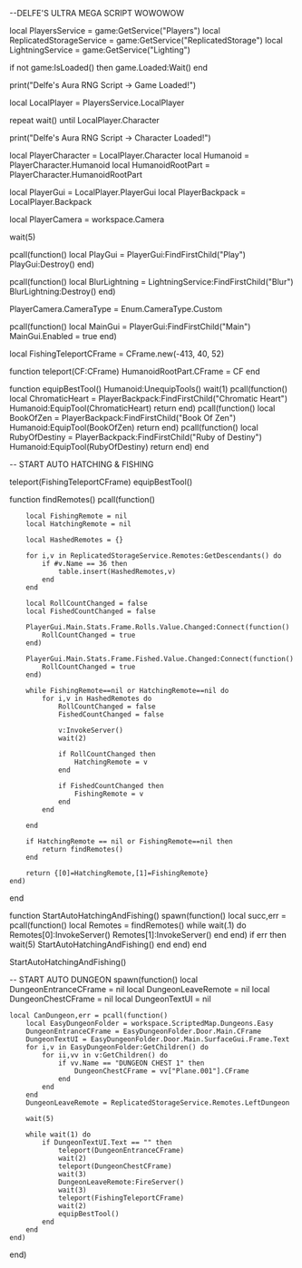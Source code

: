 --DELFE'S ULTRA MEGA SCRIPT WOWOWOW

local PlayersService = game:GetService("Players")
local ReplicatedStorageService = game:GetService("ReplicatedStorage")
local LightningService = game:GetService("Lighting")

if not game:IsLoaded() then
	game.Loaded:Wait()
end

print("Delfe's Aura RNG Script -> Game Loaded!")

local LocalPlayer = PlayersService.LocalPlayer

repeat wait() until LocalPlayer.Character

print("Delfe's Aura RNG Script -> Character Loaded!")

local PlayerCharacter = LocalPlayer.Character
local Humanoid = PlayerCharacter.Humanoid
local HumanoidRootPart = PlayerCharacter.HumanoidRootPart

local PlayerGui = LocalPlayer.PlayerGui
local PlayerBackpack = LocalPlayer.Backpack

local PlayerCamera = workspace.Camera

wait(5)

pcall(function()
	local PlayGui = PlayerGui:FindFirstChild("Play")
	PlayGui:Destroy()
end)

pcall(function()
	local BlurLightning = LightningService:FindFirstChild("Blur")
	BlurLightning:Destroy()
end)

PlayerCamera.CameraType = Enum.CameraType.Custom

pcall(function()
	local MainGui = PlayerGui:FindFirstChild("Main")
	MainGui.Enabled = true
end)

local FishingTeleportCFrame = CFrame.new(-413, 40, 52)

function teleport(CF:CFrame)
	HumanoidRootPart.CFrame = CF
end

function equipBestTool()
	Humanoid:UnequipTools()
	wait(1)
	pcall(function()
		local ChromaticHeart = PlayerBackpack:FindFirstChild("Chromatic Heart")
		Humanoid:EquipTool(ChromaticHeart)
		return
	end)
	pcall(function()
		local BookOfZen = PlayerBackpack:FindFirstChild("Book Of Zen")
		Humanoid:EquipTool(BookOfZen)
		return
	end)
	pcall(function()
		local RubyOfDestiny = PlayerBackpack:FindFirstChild("Ruby of Destiny")
		Humanoid:EquipTool(RubyOfDestiny)
		return
	end)
end

-- START AUTO HATCHING & FISHING

teleport(FishingTeleportCFrame)
equipBestTool()



function findRemotes()
	pcall(function()
		
		local FishingRemote = nil
		local HatchingRemote = nil
		
		local HashedRemotes = {}
		
		for i,v in ReplicatedStorageService.Remotes:GetDescendants() do
			if #v.Name == 36 then
				table.insert(HashedRemotes,v)
			end
		end
		
		local RollCountChanged = false
		local FishedCountChanged = false
		
		PlayerGui.Main.Stats.Frame.Rolls.Value.Changed:Connect(function()
			RollCountChanged = true
		end)
		
		PlayerGui.Main.Stats.Frame.Fished.Value.Changed:Connect(function()
			RollCountChanged = true
		end)
		
		while FishingRemote==nil or HatchingRemote==nil do
			for i,v in HashedRemotes do
				RollCountChanged = false
				FishedCountChanged = false
				
				v:InvokeServer()
				wait(2)
				
				if RollCountChanged then
					HatchingRemote = v
				end
				
				if FishedCountChanged then
					FishingRemote = v
				end
			end
			
		end
		
		if HatchingRemote == nil or FishingRemote==nil then
			return findRemotes()
		end
		
		return {[0]=HatchingRemote,[1]=FishingRemote}		
	end)
end


function StartAutoHatchingAndFishing()
	spawn(function()
		local succ,err = pcall(function()
			local Remotes = findRemotes()
			while wait(.1) do
				Remotes[0]:InvokeServer()
				Remotes[1]:InvokeServer()
			end
		end)
		if err then
			wait(5)
			StartAutoHatchingAndFishing()
		end
	end)
end

StartAutoHatchingAndFishing()



-- START AUTO DUNGEON
spawn(function()
	local DungeonEntranceCFrame = nil
	local DungeonLeaveRemote = nil
	local DungeonChestCFrame = nil
	local DungeonTextUI = nil
	
	local CanDungeon,err = pcall(function()
		local EasyDungeonFolder = workspace.ScriptedMap.Dungeons.Easy
		DungeonEntranceCFrame = EasyDungeonFolder.Door.Main.CFrame
		DungeonTextUI = EasyDungeonFolder.Door.Main.SurfaceGui.Frame.Text
		for i,v in EasyDungeonFolder:GetChildren() do
			for ii,vv in v:GetChildren() do
				if vv.Name == "DUNGEON CHEST 1" then
					DungeonChestCFrame = vv["Plane.001"].CFrame
				end
			end
		end
		DungeonLeaveRemote = ReplicatedStorageService.Remotes.LeftDungeon
		
		wait(5)
		
		while wait(1) do
			if DungeonTextUI.Text == "" then
				teleport(DungeonEntranceCFrame)
				wait(2)
				teleport(DungeonChestCFrame)
				wait(3)
				DungeonLeaveRemote:FireServer()
				wait(3)
				teleport(FishingTeleportCFrame)
				wait(2)
				equipBestTool()
			end
		end
	end)
end)







